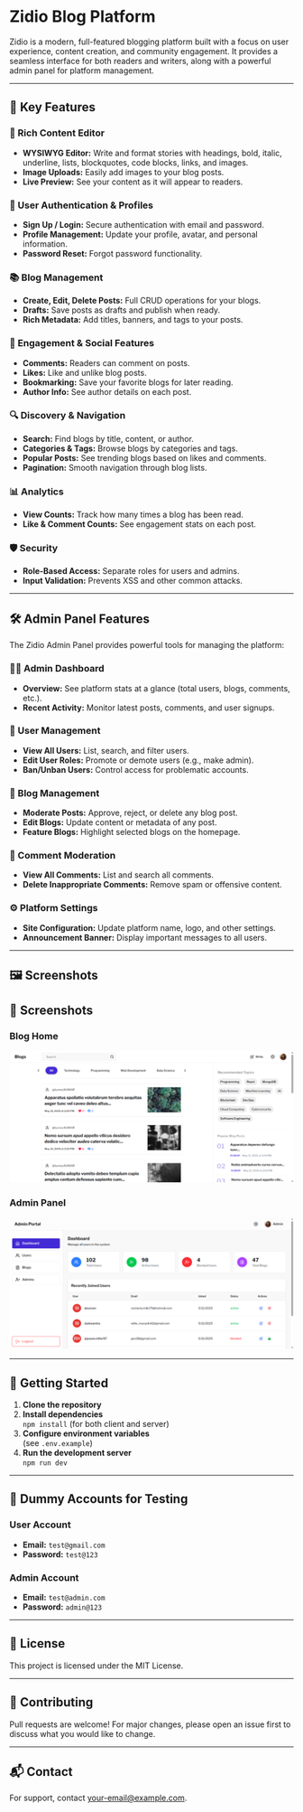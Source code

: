 # Zidio Blog Platform

Zidio is a modern, full-featured blogging platform built with a focus on user experience, content creation, and community engagement. It provides a seamless interface for both readers and writers, along with a powerful admin panel for platform management.

---

## 🌟 Key Features

### 📝 Rich Content Editor
- **WYSIWYG Editor:** Write and format stories with headings, bold, italic, underline, lists, blockquotes, code blocks, links, and images.
- **Image Uploads:** Easily add images to your blog posts.
- **Live Preview:** See your content as it will appear to readers.

### 👤 User Authentication & Profiles
- **Sign Up / Login:** Secure authentication with email and password.
- **Profile Management:** Update your profile, avatar, and personal information.
- **Password Reset:** Forgot password functionality.

### 📚 Blog Management
- **Create, Edit, Delete Posts:** Full CRUD operations for your blogs.
- **Drafts:** Save posts as drafts and publish when ready.
- **Rich Metadata:** Add titles, banners, and tags to your posts.

### 💬 Engagement & Social Features
- **Comments:** Readers can comment on posts.
- **Likes:** Like and unlike blog posts.
- **Bookmarking:** Save your favorite blogs for later reading.
- **Author Info:** See author details on each post.

### 🔍 Discovery & Navigation
- **Search:** Find blogs by title, content, or author.
- **Categories & Tags:** Browse blogs by categories and tags.
- **Popular Posts:** See trending blogs based on likes and comments.
- **Pagination:** Smooth navigation through blog lists.

### 📊 Analytics
- **View Counts:** Track how many times a blog has been read.
- **Like & Comment Counts:** See engagement stats on each post.

### 🛡️ Security
- **Role-Based Access:** Separate roles for users and admins.
- **Input Validation:** Prevents XSS and other common attacks.

---

## 🛠️ Admin Panel Features

The Zidio Admin Panel provides powerful tools for managing the platform:

### 👨‍💼 Admin Dashboard
- **Overview:** See platform stats at a glance (total users, blogs, comments, etc.).
- **Recent Activity:** Monitor latest posts, comments, and user signups.

### 👥 User Management
- **View All Users:** List, search, and filter users.
- **Edit User Roles:** Promote or demote users (e.g., make admin).
- **Ban/Unban Users:** Control access for problematic accounts.

### 📝 Blog Management
- **Moderate Posts:** Approve, reject, or delete any blog post.
- **Edit Blogs:** Update content or metadata of any post.
- **Feature Blogs:** Highlight selected blogs on the homepage.

### 💬 Comment Moderation
- **View All Comments:** List and search all comments.
- **Delete Inappropriate Comments:** Remove spam or offensive content.

### ⚙️ Platform Settings
- **Site Configuration:** Update platform name, logo, and other settings.
- **Announcement Banner:** Display important messages to all users.

---

## 🖼️ Screenshots

## 📸 Screenshots

### Blog Home

![Blog Home Screenshot](client/public/platform.png)

### Admin Panel

![Admin Panel Screenshot](client/public/admin_panel.png)

---

## 🚀 Getting Started

1. **Clone the repository**
2. **Install dependencies**  
   `npm install` (for both client and server)
3. **Configure environment variables**  
   (see `.env.example`)
4. **Run the development server**  
   `npm run dev`

---

## 🧪 Dummy Accounts for Testing

### User Account
- **Email:** `test@gmail.com`
- **Password:** `test@123`

### Admin Account
- **Email:** `test@admin.com`
- **Password:** `admin@123`

---

## 📄 License

This project is licensed under the MIT License.

---

## 🤝 Contributing

Pull requests are welcome! For major changes, please open an issue first to discuss what you would like to change.

---

## 📬 Contact

For support, contact [your-email@example.com](mailto:your-email@example.com).
